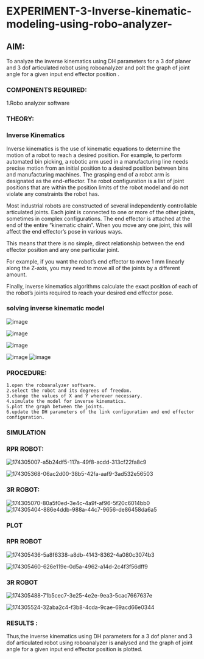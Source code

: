 # EXPERIMENT-3-Inverse-kinematic-modeling-using-robo-analyzer-

 
## AIM: 
To analyze the inverse kinematics using DH parameters for a 3 dof planer and 3 dof articulated robot using roboanalyzer and polt the graph of joint angle for a given  input end effector position .


### COMPONENTS REQUIRED:
1.Robo analyzer software  


### THEORY: 
  
### Inverse Kinematics
 

Inverse kinematics is the use of kinematic equations to determine the motion of a robot to reach a desired position. For example, to perform automated bin picking, a robotic arm used in a manufacturing line needs precise motion from an initial position to a desired position between bins and manufacturing machines. The grasping end of a robot arm is designated as the end-effector. The robot configuration is a list of joint positions that are within the position limits of the robot model and do not violate any constraints the robot has.

 Most industrial robots are constructed of several independently controllable articulated joints. Each joint is connected to one or more of the other joints, sometimes in complex configurations. The end effector is attached at the end of the entire “kinematic chain”. When you move any one joint, this will affect the end effector’s pose in various ways.

This means that there is no simple, direct relationship between the end effector position and any one particular joint.

For example, if you want the robot’s end effector to move 1 mm linearly along the Z-axis, you may need to move all of the joints by a different amount.

Finally, inverse kinematics algorithms calculate the exact position of each of the robot’s joints required to reach your desired end effector pose.

### solving inverse kinematic model 
![image](https://user-images.githubusercontent.com/36288975/170622829-3fe97ef7-8ef1-44af-afae-b0954871aa0c.png)


![image](https://user-images.githubusercontent.com/36288975/170622902-f48fd9c7-f2ec-4fd5-904b-ea51be8298c3.png)

![image](https://user-images.githubusercontent.com/36288975/170622934-a3fd7f77-7eb2-4408-b66d-d6e3adbd1f99.png)

![image](https://user-images.githubusercontent.com/36288975/170622982-9c4d8b23-1563-4e17-9616-87bcc4f4501d.png)
![image](https://user-images.githubusercontent.com/36288975/170623020-f27efc12-bb58-4f62-840d-af544ac6689e.png)

### PROCEDURE:
~~~
1.open the roboanalyzer software.
2.select the robot and its degrees of freedom.
3.change the values of X and Y wherever necessary.
4.simulate the model for inverse kinematics.
5.plot the graph between the joints.
6.update the DH parameters of the link configuration and end effector configuration.

~~~





### SIMULATION 
 ### RPR ROBOT:
 ![174305007-a5b24df5-117a-49f8-acdd-313cf22fa8c9](https://user-images.githubusercontent.com/94296221/201606294-2e8eb0e7-207a-4fad-87b8-f0305a29e7f5.png)

 ![174305368-06ac2d00-38b5-42fa-aaf9-3ad532e56503](https://user-images.githubusercontent.com/94296221/201606303-a360363b-5d84-4b78-bbab-434cb8680245.png)

 ### 3R ROBOT:
 ![174305070-80a5f0ed-3e4c-4a9f-af96-5f20c6014bb0](https://user-images.githubusercontent.com/94296221/201606349-5afe09bc-8366-4968-83b9-a6aa13806aff.png)
![174305404-886e4ddb-988a-44c7-9656-de86458da6a5](https://user-images.githubusercontent.com/94296221/201606377-25c4e0f3-f16f-4d4a-b2b5-994e500c86c1.png)

 
 
 ### PLOT 
 
 
 ### RPR ROBOT
 
 
 ![174305436-5a8f6338-a8db-4143-8362-4a080c3074b3](https://user-images.githubusercontent.com/94296221/201606493-e0d748be-9d94-4ef8-9ad1-1494521dff0b.png)

 ![174305460-626e119e-0d5a-4962-a14d-2c4f3f56dff9](https://user-images.githubusercontent.com/94296221/201606500-396b5f55-0025-4753-a07e-13b98d597db9.png)

 
 ### 3R ROBOT
 
 
 ![174305488-71b5cec7-3e25-4e2e-9ea3-5cac7667637e](https://user-images.githubusercontent.com/94296221/201606521-6e85a4d2-5b62-41b8-9326-115bda24342b.png)

![174305524-32aba2c4-f3b8-4cda-9cae-69acd66e0344](https://user-images.githubusercontent.com/94296221/201606531-266731b3-2559-4af7-a3da-87f0d394811b.png)

 
 

### RESULTS :
Thus,the inverse kinematics using DH parameters for a 3 dof planer and 3 dof articulated robot using roboanalyzer is analysed and the graph of joint angle for a given input end effector position is plotted.
